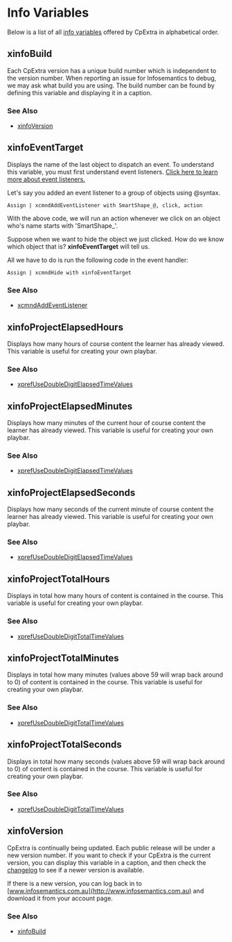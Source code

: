 # Info Variables

Below is a list of all [info variables](./about.html#info-variables) offered by CpExtra in alphabetical order.

## xinfoBuild

Each CpExtra version has a unique build number which is independent to the version number. When reporting an issue for Infosemantics to debug, we may ask what build you are using. The build number can be found by defining this variable and displaying it in a caption.

### See Also

-   [xinfoVersion](#xinfoversion)

## xinfoEventTarget

Displays the name of the last object to dispatch an event. To understand this variable, you must first understand event listeners. [Click here to learn more about event listeners.](../features/event-listeners)

Let's say you added an event listener to a group of objects using @syntax.

```
Assign | xcmndAddEventListener with SmartShape_@, click, action
```

With the above code, we will run an action whenever we click on an object who's name starts with 'SmartShape\_'.

Suppose when we want to hide the object we just clicked. How do we know which object that is? **xinfoEventTarget** will tell us.

All we have to do is run the following code in the event handler:

```
Assign | xcmndHide with xinfoEventTarget
```

### See Also

-   [xcmndAddEventListener](./command.html#xcmndaddeventlistener)

## xinfoProjectElapsedHours
Displays how many hours of course content the learner has already viewed. This variable is useful for creating your own playbar.

### See Also

-   [xprefUseDoubleDigitElapsedTimeValues](./info.html#xprefusedoubledigitelapsedtimevalues)

## xinfoProjectElapsedMinutes

Displays how many minutes of the current hour of course content the learner has already viewed. This variable is useful for creating your own playbar.

### See Also

-   [xprefUseDoubleDigitElapsedTimeValues](./info.html#xprefusedoubledigitelapsedtimevalues)

## xinfoProjectElapsedSeconds

Displays how many seconds of the current minute of course content the learner has already viewed. This variable is useful for creating your own playbar.

### See Also

-   [xprefUseDoubleDigitElapsedTimeValues](./info.html#xprefusedoubledigitelapsedtimevalues)

## xinfoProjectTotalHours

Displays in total how many hours of content is contained in the course. This variable is useful for creating your own playbar.

### See Also

-   [xprefUseDoubleDigitTotalTimeValues](./info.html#xprefusedoubledigitTotaltimevalues)

## xinfoProjectTotalMinutes

Displays in total how many minutes (values above 59 will wrap back around to 0) of content is contained in the course. This variable is useful for creating your own playbar.

### See Also

-   [xprefUseDoubleDigitTotalTimeValues](./info.html#xprefusedoubledigitTotaltimevalues)

## xinfoProjectTotalSeconds

Displays in total how many seconds (values above 59 will wrap back around to 0) of content is contained in the course. This variable is useful for creating your own playbar.
### See Also

-   [xprefUseDoubleDigitTotalTimeValues](./info.html#xprefusedoubledigitTotaltimevalues)

## xinfoVersion

CpExtra is continually being updated. Each public release will be under a new version number. If you want to check if your CpExtra is the current version, you can display this variable in a caption, and then check the [changelog](../getting-started/changelog.html) to see if a newer version is available.

If there is a new version, you can log back in to [www.infosemantics.com.au](http://www.infosemantics.com.au) and download it from your account page.

### See Also
- [xinfoBuild](#xinfobuild)
